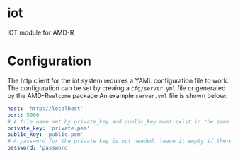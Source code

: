# iot
IOT module for AMD-R

# Configuration
The http client for the iot system requires a YAML configuration file to work.
The configuration can be set by creaing a `cfg/server.yml` file or generated by the AMD-R`welcome` package
An example `server.yml` file is shown below:

``` yaml
host: 'http://localhost'
port: 5000
# A file name set by private_key and public_key must exist in the same directory containing it's respective key
private_key: 'private.pem'
public_key: 'public.pem'
# A password for the private key is not needed, leave it empty if there is none
password: 'password'
```

